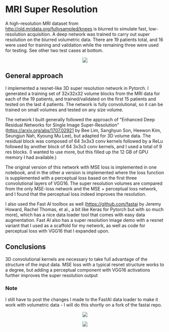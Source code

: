 # MRI Super Resolution

A high-resolution MRI dataset from http://old.mridata.org/fullysampled/knees is blurred to simulate fast, low-resolution acquisition. A deep network was trained to carry out super resolution on the blurred volumetric data. There are 19 patients total, and 16 were used for training and validation while the remaining three were used for testing. See other two test cases at bottom.
<p align="center"> 
<img src="volume_animations/mri_p6_2.gif">
</p>

## General approach

I implemented a resnet-like 3D super resolution network in Pytorch. I generated a training set of 32x32x32 volume blocks from the MRI data for each of the 19 patients, and trained/validated on the first 15 patients and tested on the last 4 patients. The network is fully convolutional, so it can be trained on small volumes and tested on any size volume.

The network I built generally followed the approach of "Enhanced Deep Residual Networks for Single Image Super-Resolution" (https://arxiv.org/abs/1707.02921 by Bee Lim, Sanghyun Son, Heewon Kim, Seungjun Nah, Kyoung Mu Lee), but adapted for 3D volume data. The residual block was composed of 64 3x3x3 conv kernels followed by a ReLu followed by another block of 64 3x3x3 conv kernels, and I used a total of 9 res blocks. (I wanted to use more, but this filled up the 12 GB of GPU memory I had available.) 

The original version of this network with MSE loss is implemented in one notebook, and in the other a version is implemented where the loss function is supplemented with a perceptual loss based on the first three convolutional layers of VGG16. The super resolution volumes are compared from the only MSE-loss network and the MSE + perceptual loss network, and I found that the perceptual loss indeed improves the resolution.

I also used the Fast AI toolbox as well (https://github.com/fastai by Jeremy Howard, Rachel Thomas, et al., a bit like Keras for Pytorch but with so much more), which has a nice data loader tool that comes with easy data augmentation. Fast AI also has a super resolution image demo with a resnet variant that I used as a scaffold for my network, as well as code for perceptual loss with VGG16 that I expanded upon.

## Conclusions

3D convolutional kernels are necessary to take full advantage of the structure of the input data. MSE loss with a typical resnet structure works to a degree, but adding a perceptual component with VGG16 activations further improves the super resolution output

### Note

I still have to post the changes I made to the FastAI data loader to make it work with volumetric data - I will do this shortly on a fork of the fastai repo.

<p align="center"> 
<img src="volume_animations/mri_p20.gif">
</p>

<p align="center"> 
<img src="volume_animations/mri_p4.gif">
</p>
